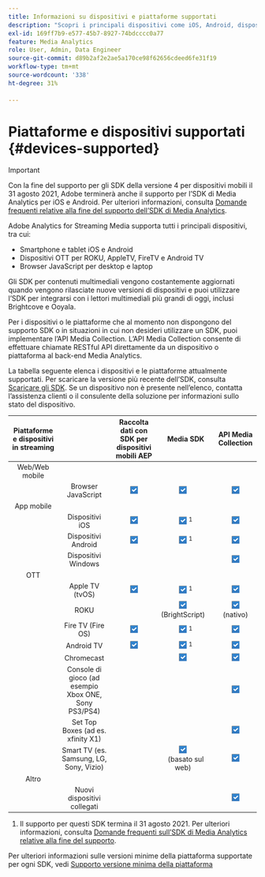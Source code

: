 ```yaml
---
title: Informazioni su dispositivi e piattaforme supportati
description: "Scopri i principali dispositivi come iOS, Android, dispositivi OTT e browser JavaScript supportati da Adobe Analytics for Streaming Media."
exl-id: 169ff7b9-e577-45b7-8927-74bdcccc0a77
feature: Media Analytics
role: User, Admin, Data Engineer
source-git-commit: d89b2af2e2ae5a170ce98f62656cdeed6fe31f19
workflow-type: tm+mt
source-wordcount: '338'
ht-degree: 31%

---
```


# Piattaforme e dispositivi supportati {#devices-supported}

>[!IMPORTANT]
>
>Con la fine del supporto per gli SDK della versione 4 per dispositivi mobili il 31 agosto 2021, Adobe terminerà anche il supporto per l’SDK di Media Analytics per iOS e Android.  Per ulteriori informazioni, consulta [Domande frequenti relative alla fine del supporto dell’SDK di Media Analytics](/help/sdk-implement/end-of-support-faqs.md).

Adobe Analytics for Streaming Media supporta tutti i principali dispositivi, tra cui:

* Smartphone e tablet iOS e Android
* Dispositivi OTT per ROKU, AppleTV, FireTV e Android TV
* Browser JavaScript per desktop e laptop

Gli SDK per contenuti multimediali vengono costantemente aggiornati quando vengono rilasciate nuove versioni di dispositivi e puoi utilizzare l’SDK per integrarsi con i lettori multimediali più grandi di oggi, inclusi Brightcove e Ooyala.

Per i dispositivi o le piattaforme che al momento non dispongono del supporto SDK o in situazioni in cui non desideri utilizzare un SDK, puoi implementare l’API Media Collection. L’API Media Collection consente di effettuare chiamate RESTful API direttamente da un dispositivo o piattaforma al back-end Media Analytics.

La tabella seguente elenca i dispositivi e le piattaforme attualmente supportati. Per scaricare la versione più recente dell’SDK, consulta [Scaricare gli SDK](https://experienceleague.adobe.com/docs/media-analytics/using/sdk-implement/download-sdks.html). Se un dispositivo non è presente nell’elenco, contatta l’assistenza clienti o il consulente della soluzione per informazioni sullo stato del dispositivo.

| Piattaforme e dispositivi in streaming |  | Raccolta dati con SDK per dispositivi mobili AEP | Media SDK | API Media Collection |
|:---------------------------:|:-----------------------------------------------:|:----------------------------:|:-------------------:|:--------------------:|
| Web/Web mobile |  |  |  |  |
|  | Browser JavaScript | ![](/help/assets/icon-blue-check.png) | ![](/help/assets/icon-blue-check.png)    | ![](/help/assets/icon-blue-check.png) |
| App mobile |  |  |  |  |
|  | Dispositivi iOS | ![](/help/assets/icon-blue-check.png) | ![](/help/assets/icon-blue-check.png) <sup>1</sup> | ![](/help/assets/icon-blue-check.png) |
|  | Dispositivi Android | ![](/help/assets/icon-blue-check.png) | ![](/help/assets/icon-blue-check.png) <sup>1</sup> | ![](/help/assets/icon-blue-check.png) |
|  | Dispositivi Windows |  |  | ![](/help/assets/icon-blue-check.png) |
| OTT |  |  |  |  |
|  | Apple TV (tvOS) | ![](/help/assets/icon-blue-check.png) | ![](/help/assets/icon-blue-check.png) <sup>1</sup> | ![](/help/assets/icon-blue-check.png) |
|  | ROKU |  | ![](/help/assets/icon-blue-check.png)   <br>(BrightScript)    | ![](/help/assets/icon-blue-check.png)<br>(nativo) |
|  | Fire TV (Fire OS) | ![](/help/assets/icon-blue-check.png) | ![](/help/assets/icon-blue-check.png) <sup>1</sup> | ![](/help/assets/icon-blue-check.png) |
|  | Android TV | ![](/help/assets/icon-blue-check.png) | ![](/help/assets/icon-blue-check.png) <sup>1</sup> | ![](/help/assets/icon-blue-check.png) |
|  | Chromecast |  | ![](/help/assets/icon-blue-check.png)    | ![](/help/assets/icon-blue-check.png) |
|  | Console di gioco (ad esempio Xbox ONE, Sony PS3/PS4) |  |  | ![](/help/assets/icon-blue-check.png) |
|  | Set Top Boxes (ad es. xfinity X1) |  |  | ![](/help/assets/icon-blue-check.png) |
|  | Smart TV (es. Samsung, LG, Sony, Vizio) |  | ![](/help/assets/icon-blue-check.png)   <br>(basato sul web)    | ![](/help/assets/icon-blue-check.png) |
| Altro |  |  |  |  |
|  | Nuovi dispositivi collegati |  |  | ![](/help/assets/icon-blue-check.png) |

1. Il supporto per questi SDK termina il 31 agosto 2021. Per ulteriori informazioni, consulta [Domande frequenti sull’SDK di Media Analytics relative alla fine del supporto](/help/sdk-implement/end-of-support-faqs.md).

Per ulteriori informazioni sulle versioni minime della piattaforma supportate per ogni SDK, vedi [Supporto versione minima della piattaforma](https://experienceleague.adobe.com/docs/media-analytics/using/sdk-implement/setup/setup-overview.html)
